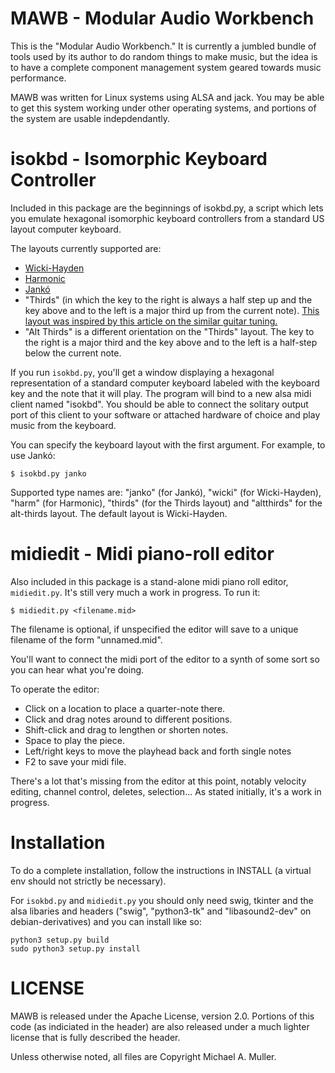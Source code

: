 
# MAWB - Modular Audio Workbench

This is the "Modular Audio Workbench."  It is currently a jumbled bundle of
tools used by its author to do random things to make music, but the idea is to
have a complete component management system geared towards music performance.

MAWB was written for Linux systems using ALSA and jack.  You may be able to
get this system working under other operating systems, and portions of the
system are usable indepdendantly.

# isokbd - Isomorphic Keyboard Controller

Included in this package are the beginnings of isokbd.py, a script which lets
you emulate hexagonal isomorphic keyboard controllers from a standard US
layout computer keyboard.

The layouts currently supported are:
-   [Wicki-Hayden](https://en.wikipedia.org/wiki/Wicki%E2%80%93Hayden_note_layout)
-   [Harmonic](https://en.wikipedia.org/wiki/Harmonic_table_note_layout)
-   [Jankó](https://en.wikipedia.org/wiki/Jank%C3%B3_keyboard)
-   "Thirds" (in which the key to the right is always a half step up and the
    key above and to the left is a major third up from the current note).
    [This layout was inspired by this article on the similar guitar
    tuning.](http://www.migo.info/music/major_third_guitar_tuning.xhtml_en.html)
-   "Alt Thirds" is a different orientation on the "Thirds" layout.  The key
    to the right is a major third and the key above and to the left is a
    half-step below the current note.

If you run `isokbd.py`, you'll get a window displaying a hexagonal
representation of a standard computer keyboard labeled with the keyboard key
and the note that it will play.  The program will bind to a new alsa midi
client named "isokbd".  You should be able to connect the solitary output
port of this client to your software or attached hardware of choice and play
music from the keyboard.

You can specify the keyboard layout with the first argument.  For example, to
use Jankó:

    $ isokbd.py janko

Supported type names are: "janko" (for Jankó), "wicki" (for Wicki-Hayden),
"harm" (for Harmonic), "thirds" (for the Thirds layout) and "altthirds" for
the alt-thirds layout.  The default layout is Wicki-Hayden.

# midiedit - Midi piano-roll editor

Also included in this package is a stand-alone midi piano roll editor,
`midiedit.py`.  It's still very much a work in progress.  To run it:

    $ midiedit.py <filename.mid>

The filename is optional, if unspecified the editor will save to a unique
filename of the form "unnamed<n>.mid".

You'll want to connect the midi port of the editor to a synth of some sort so
you can hear what you're doing.

To operate the editor:

-   Click on a location to place a quarter-note there.
-   Click and drag notes around to different positions.
-   Shift-click and drag to lengthen or shorten notes.
-   Space to play the piece.
-   Left/right keys to move the playhead back and forth single notes
-   F2 to save your midi file.

There's a lot that's missing from the editor at this point, notably velocity
editing, channel control, deletes, selection... As stated initially, it's a
work in progress.

# Installation

To do a complete installation, follow the instructions in INSTALL (a virtual
env should not strictly be necessary).

For `isokbd.py` and `midiedit.py` you should only need swig, tkinter and the
alsa libaries and headers ("swig", "python3-tk" and "libasound2-dev" on
debian-derivatives) and you can install like so:

    python3 setup.py build
    sudo python3 setup.py install

# LICENSE

MAWB is released under the Apache License, version 2.0.  Portions of this code
(as indiciated in the header) are also released under a much lighter license
that is fully described the header.

Unless otherwise noted, all files are Copyright Michael A. Muller.